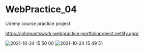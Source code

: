 # WebPractice_04
Udemy course practice project.

https://johnpantswork-webpractice-portfolioproject.netlify.app/

![2021-10-24 15 50 00](https://user-images.githubusercontent.com/46527458/138585364-e9e63b3f-e563-46fe-b7cc-598f654ef240.jpg)
![2021-10-24 15 49 51](https://user-images.githubusercontent.com/46527458/138585367-46f45f1d-f804-4667-9cf8-025b0e850c00.jpg)
